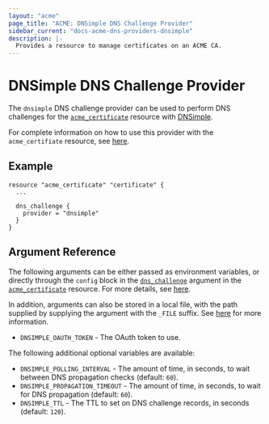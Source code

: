 ```yaml
---
layout: "acme"
page_title: "ACME: DNSimple DNS Challenge Provider"
sidebar_current: "docs-acme-dns-providers-dnsimple"
description: |-
  Provides a resource to manage certificates on an ACME CA.
---
```


# DNSimple DNS Challenge Provider

The `dnsimple` DNS challenge provider can be used to perform DNS challenges for
the [`acme_certificate`][resource-acme-certificate] resource with
[DNSimple][provider-service-page].

[resource-acme-certificate]: /docs/providers/acme/r/certificate.html
[provider-service-page]: https://dnsimple.com/

For complete information on how to use this provider with the `acme_certifiate`
resource, see [here][resource-acme-certificate-dns-challenges].

[resource-acme-certificate-dns-challenges]: /docs/providers/acme/r/certificate.html#using-dns-challenges

## Example

```hcl
resource "acme_certificate" "certificate" {
  ...

  dns_challenge {
    provider = "dnsimple"
  }
}
```

## Argument Reference

The following arguments can be either passed as environment variables, or
directly through the `config` block in the
[`dns_challenge`][resource-acme-certificate-dns-challenge-arg] argument in the
[`acme_certificate`][resource-acme-certificate] resource. For more details, see
[here][resource-acme-certificate-dns-challenges].

[resource-acme-certificate-dns-challenge-arg]: /docs/providers/acme/r/certificate.html#dns_challenge

In addition, arguments can also be stored in a local file, with the path
supplied by supplying the argument with the `_FILE` suffix. See
[here][acme-certificate-file-arg-example] for more information.

[acme-certificate-file-arg-example]: /docs/providers/acme/r/certificate.html#using-variable-files-for-provider-arguments

* `DNSIMPLE_OAUTH_TOKEN` - The OAuth token to use.

The following additional optional variables are available:

* `DNSIMPLE_POLLING_INTERVAL` - The amount of time, in seconds, to wait between
  DNS propagation checks (default: `60`).
* `DNSIMPLE_PROPAGATION_TIMEOUT` - The amount of time, in seconds, to wait for DNS
  propagation (default: `60`).
* `DNSIMPLE_TTL` - The TTL to set on DNS challenge records, in seconds (default:
  `120`).
